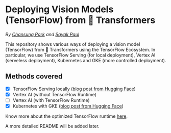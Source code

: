 # Deploying Vision Models (TensorFlow) from 🤗 Transformers

_By [Chansung Park](https://github.com/deep-diver) and [Sayak Paul](https://github.com/sayakpaul)_

This repository shows various ways of deploying a vision model (TensorFlow) from 🤗 Transformers using the TensorFlow Ecosystem. In particular, we use TensorFlow Serving (for local deployment), Vertex AI (serveless deployment), Kubernetes and GKE (more controlled deployment).

## Methods covered

- [x] TensorFlow Serving locally ([blog post from Hugging Face](https://huggingface.co/blog/tf-serving-vision))
- [x] Vertex AI (without TensorFlow Runtime)
- [ ] Vertex AI (with TensorFlow Runtime)
- [x] Kubernetes with GKE ([blog post from Hugging Face](https://huggingface.co/blog/deploy-tfserving-kubernetes))

Know more about the optimized TensorFlow runtime [here](https://cloud.google.com/vertex-ai/docs/predictions/optimized-tensorflow-runtime).

A more detailed README will be added later. 


